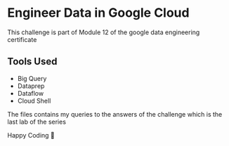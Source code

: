 # Engineer Data in Google Cloud

This challenge is part of Module 12 of the google data engineering certificate

## Tools Used
* Big Query
* Dataprep
* Dataflow
* Cloud Shell


The files contains my queries to the answers of the challenge which is the last lab of the series

Happy Coding 🚀
